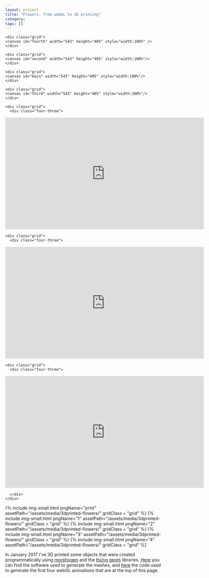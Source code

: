 ```yaml
---
layout: project
title: "Flowers, from webGL to 3D printing"
category: 
tags: []
---
```

<div class="content-container">
<div class="index-content">
<div class="grid-gutter"></div><div class="grid-sizer"></div>

    <div class="grid">
    <canvas id="fourth" width="543" height="405" style="width:100%" />
    </div>

    <div class="grid">
    <canvas id="second" width="543" height="405" style="width:100%"/>
    </div>

    <div class="grid">
    <canvas id="main" width="543" height="405" style="width:100%"/>
    </div>

    <div class="grid">
    <canvas id="third" width="543" height="405" style="width:100%"/>
    </div>

    <div class="grid">
      <div class="four-three">
<iframe width="640" height="360" src="https://www.youtube.com/embed/O86vjf7FDpA?rel=0&autoplay=1&loop=1;showinfo=0" frameborder="0" allowfullscreen></iframe>
      </div>
    </div>

    <div class="grid">
      <div class="four-three">
<iframe width="640" height="360" src="https://www.youtube.com/embed/1B9BDeb0X30?rel=0&autoplay=1&loop=1;showinfo=0" frameborder="0" allowfullscreen></iframe>
      </div>
    </div>

    <div class="grid">
      <div class="four-three">

<iframe width="640" height="360" src="https://www.youtube.com/embed/QoIx8TX2LGA?rel=0&autoplay=1&loop=1;showinfo=0" frameborder="0" allowfullscreen></iframe>

      </div>
    </div>



  {% include img-small.html pngName="print" assetPath="/assets/media/3dprinted-flowers/" gridClass = "grid" %}
  {% include img-small.html pngName="1" assetPath="/assets/media/3dprinted-flowers/" gridClass = "grid" %}
  {% include img-small.html pngName="2" assetPath="/assets/media/3dprinted-flowers/" gridClass = "grid" %}
  {% include img-small.html pngName="3" assetPath="/assets/media/3dprinted-flowers/" gridClass = "grid" %}
  {% include img-small.html pngName="4" assetPath="/assets/media/3dprinted-flowers/" gridClass = "grid" %}

  <div class = "grid l3">
  In January 2017 I've 3D printed some objects that were created programmatically using <a href="https://github.com/thi-ng/morphogen">morphogen</a> and the <a href="https://github.com/thi-ng/geom">thi/ng geom</a> libraries. <a href ="https://github.com/edap/flowers">Here</a> you can find the software used to generate the meshes, and <a href="https://github.com/edap/edap.github.com/blob/master/demo/3dprinteflowers-webgl/src/webgl_test/core.cljs">here</a> the code used to generate the first four webGL animations that are at the top of this page.
  </div>

</div>
</div>
<script src="/assets/media/3dprinted-flowers/core.js" type="text/javascript"></script>


